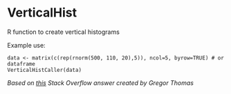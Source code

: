 # VerticalHist
R function to create vertical histograms

Example use:

```
data <- matrix(c(rep(rnorm(500, 110, 20),5)), ncol=5, byrow=TRUE) # or dataframe
VerticalHistCaller(data)
```


_Based on [this](stackoverflow.com/a/13334294/903061) Stack Overflow answer created by Gregor Thomas_


